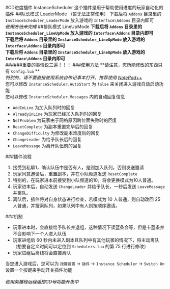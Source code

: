 #CD进度插件 InstanceScheduler
这个插件是用于帮助使用进度的玩家自动化的插件
##队长模式 LeaderMode （暂无法正常使用）
下载后将 `Addons` 目录里的 `InstanceScheduler_LeaderMode` 放入游戏的 `Interface\Addons` 目录内即可<br/>
~~_使用方法未完成_~~
##排队模式 LineUpMode
**下载后将 `Addons` 目录里的 `InstanceScheduler_LineUpMode` 放入游戏的 `Interface\Addons` 目录内即可**<br/>
**下载后将 `Addons` 目录里的 `InstanceScheduler_LineUpMode` 放入游戏的 `Interface\Addons` 目录内即可**<br/>
**下载后将 `Addons` 目录里的 `InstanceScheduler_LineUpMode` 放入游戏的 `Interface\Addons` 目录内即可**<br/>
######重要的事情说三遍！！！
###使用方法
**请注意，您所能修改的东西只有 `Config.lua` **<br/>
_特别的，请不要直接使用系统自带记事本打开，推荐使用 [NotePad++](https://notepad-plus-plus.org/download/)_
<br/>您可以修改 `InstanceScheduler.AutoStart` 为 `false` 来关闭进入游戏自动启动功能<br/>
您可以修改 `InstanceScheduler.Messages` 内的自动回复信息

* `AddInLine` 为加入队列时的回复
* `AlreadyInLine` 为玩家已经加入队列时的回复
* `NetProblem` 为玩家由于网络原因跨位面失败时的回复
* `ResetComplete` 为副本重置完毕后的回复
* `ChangeDifficulty` 为修改副本难度后的回复
* `ChangeLeader` 为给予队长后的回复
* `LeaveMessage` 为离开队伍前的回复

###插件流程
1. 接受到私聊1，确认队伍中是否有人，是则加入队列，否则发送邀请
2. 玩家同意邀请后，重置副本，并在小队频道发送 `ResetComplete`
3. 特别的，在玩家进本前接受到小队频道的10，将会更换模式为10人普通。
4. 玩家进本后，自动发送 `ChangeLeader` 并给予队长，一秒后发送 `LeaveMessage` 并离队。
5. 离队后，插件将对自身状态进行检查，若模式为 10 人普通，则自动改回 25 人普通，并搜索队列，如果队列中有人则按顺序邀请。

###机制
* 玩家进本时，会直接给予队长并退组，这种情况下读蓝条会等，但是卡蓝条并不会影响下一个人进入队伍
* 玩家进组后 60 秒内未进入副本且队列中有其他玩家的情况下，将主动离队（想要自定义时间可以定位到 `Schedulers.lua` 的第 75 行进行修改）
* 玩家进组后离线将会直接离队

当您进入游戏后，您可以为 `按键设置` → `插件` → `Instance Scheduler` → `Switch On` 设置一个按键来手动开关插件功能<br/><br/>
_~~使用英雄榜远程遥控CD号功能开发中~~_
